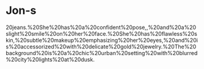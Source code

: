 # Jon-s
20jeans.%20She%20has%20a%20confident%20pose,,%20and%20a%20slight%20smile%20on%20her%20face.%20She%20has%20flawless%20skin,%20subtle%20makeup%20emphasizing%20her%20eyes,%20and%20is%20accessorized%20with%20delicate%20gold%20jewelry.%20The%20background%20is%20a%20chic%20urban%20setting%20with%20blurred%20city%20lights%20at%20dusk.
